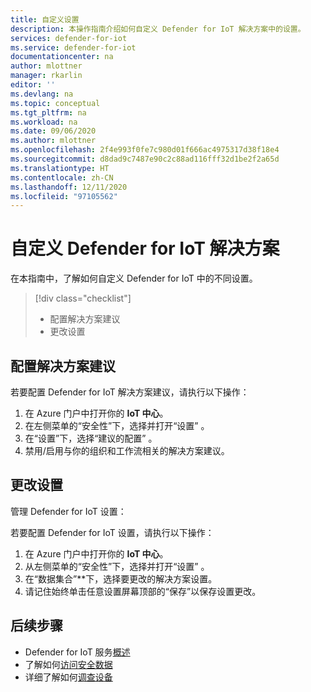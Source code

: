 ```yaml
---
title: 自定义设置
description: 本操作指南介绍如何自定义 Defender for IoT 解决方案中的设置。
services: defender-for-iot
ms.service: defender-for-iot
documentationcenter: na
author: mlottner
manager: rkarlin
editor: ''
ms.devlang: na
ms.topic: conceptual
ms.tgt_pltfrm: na
ms.workload: na
ms.date: 09/06/2020
ms.author: mlottner
ms.openlocfilehash: 2f4e993f0fe7c980d01f666ac4975317d38f18e4
ms.sourcegitcommit: d8dad9c7487e90c2c88ad116fff32d1be2f2a65d
ms.translationtype: HT
ms.contentlocale: zh-CN
ms.lasthandoff: 12/11/2020
ms.locfileid: "97105562"
---
```

# <a name="customize-your-defender-for-iot-solution"></a>自定义 Defender for IoT 解决方案

在本指南中，了解如何自定义 Defender for IoT 中的不同设置。

> [!div class="checklist"]
> * 配置解决方案建议
> * 更改设置

## <a name="configure-solution-recommendations"></a>配置解决方案建议

若要配置 Defender for IoT 解决方案建议，请执行以下操作：

1. 在 Azure 门户中打开你的 **IoT 中心**。
1. 在左侧菜单的“安全性”下，选择并打开“设置” 。
1. 在“设置”下，选择“建议的配置” 。
1. 禁用/启用与你的组织和工作流相关的解决方案建议。

## <a name="change-settings"></a>更改设置

管理 Defender for IoT 设置：

若要配置 Defender for IoT 设置，请执行以下操作：

1. 在 Azure 门户中打开你的 **IoT 中心**。
1. 从左侧菜单的“安全性”下，选择并打开“设置” 。
1. 在“数据集合”**下，选择要更改的解决方案设置。
1. 请记住始终单击任意设置屏幕顶部的“保存”以保存设置更改。

## <a name="next-steps"></a>后续步骤

- Defender for IoT 服务[概述](overview.md)
- 了解如何[访问安全数据](how-to-security-data-access.md)
- 详细了解如何[调查设备](how-to-investigate-device.md)
